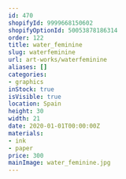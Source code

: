 ```yaml
---
id: 470
shopifyId: 9999668150602
shopifyOptionId: 50053878186314
order: 122
title: water_feminine
slug: waterfeminine
url: art-works/waterfeminine
aliases: []
categories:
- graphics
inStock: true
isVisible: true
location: Spain
height: 30
width: 21
date: 2020-01-01T00:00:00Z
materials:
- ink
- paper
price: 300
mainImage: water_feminine.jpg
---
```

